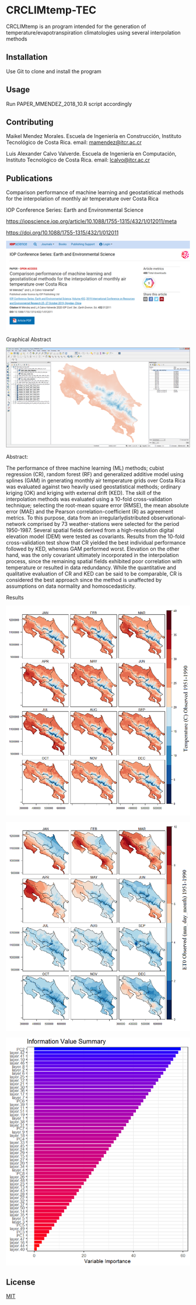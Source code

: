 # CRCLIMtemp-TEC

CRCLIMtemp is an program intended for the generation of temperature/evapotranspiration climatologies using several interpolation methods

## Installation

Use Git to clone and install the program

## Usage

Run PAPER_MMENDEZ_2018_10.R script accordingly

## Contributing

Maikel Mendez Morales. Escuela de Ingeniería en Construcción, Instituto Tecnológico de Costa Rica. email: mamendez@itcr.ac.cr

Luis Alexander Calvo Valverde. Escuela de Ingeniería en Computación, Instituto Tecnológico de Costa Rica. email: lcalvo@itcr.ac.cr

## Publications

Comparison performance of machine learning and geostatistical methods for the interpolation of monthly air temperature over Costa Rica

IOP Conference Series: Earth and Environmental Science

https://iopscience.iop.org/article/10.1088/1755-1315/432/1/012011/meta

https://doi.org/10.1088/1755-1315/432/1/012011

![alt test](/mansc_721.png)

Graphical Abstract

![alt test](/QGIS_Temp_ET0.png)

Abstract: 

The performance of three machine learning (ML) methods; cubist regression (CR), random forest (RF) and generalized additive model using splines (GAM) in generating monthly air temperature grids over Costa Rica was evaluated against two heavily used geostatistical methods; ordinary kriging (OK) and kriging with external drift (KED). The skill of the interpolation methods was evaluated using a 10-fold cross-validation technique; selecting the root-mean square error (RMSE), the mean absolute error (MAE) and the Pearson correlation-coefficient (R) as agreement metrics. To this purpose, data from an irregularlydistributed observational-network comprised by 73 weather-stations were selected for the period 1950-1987. Several spatial fields derived from a high-resolution digital elevation model (DEM) were tested as covariants. Results from the 10-fold cross-validation test show that CR
yielded the best individual performance followed by KED, whereas GAM performed worst. Elevation on the other hand, was the only covariant ultimately incorporated in the interpolation process, since the remaining spatial fields exhibited poor correlation with temperature or resulted in data redundancy. While the quantitative and qualitative evaluation of CR and KED
can be said to be comparable, CR is considered the best approach since the method is unaffected by assumptions on data normality and homoscedasticity.

Results

![alt test](/compiled_temperature_1951-1990.png)

![alt test](/compiled_et0_1951-1990.png)

![alt test](/FR18_01.png)

## License

[MIT](https://choosealicense.com/licenses/mit/)

